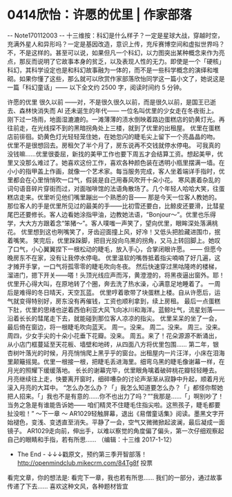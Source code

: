 # 0414欣怡：许愿的优里 | 作家部落


-- Note170112003 --
十三维按：科幻是什么样子？一定是星球大战，穿越时空，充满外星人和异形吗？一定是基因改造，意识上传，充斥赛博空间和虚拟世界吗？不，不是这样的。甚至可以说，如果但凡一个科幻，以力图突出某种概念来作为亮点，那反而说明了它故事本身的贫乏，以及表现人性的无力。即使是一个「硬核」科幻，其科学设定也是和科幻故事融为一体的，而不是一些科学概念的演绎和堆砌。如果你懂了这些，那么就可以欣赏作家部落欣怡同学这一篇小文了，她说这是一篇「科幻童话」—— 以下全文约 2500 字，阅读时间约 5 分钟。


许愿的优里
很久以前 ——对，不是很久很久以前，而是很久以前，是国王已逝去、森林快消失而 AI 还未诞生的年代—— 一位名叫优里的少女走在冬夜街上。
刚下过一场雨，地面湿漉漉的。一滩薄薄的渍水倒映着路边蛋糕店的奶黄灯光。再往前走，在光线探不到的黑暗拐角处上三楼，就到了优里的出租屋。
优里在蛋糕店前徘徊。奶黄色灯光轻轻笼住她，在她忽闪的睫毛尖上留下一个亮晶晶的吻。
优里不是很想回去。房租欠了半个月了，房东说再不交钱就停水停电。
可我真的没钱嘛……优里很委屈，新找的美甲工作也要下周五才会结算工资。想起美甲，优里又没那么难过了。她喜欢这份工作，喜欢各种颜色装在透明小瓶里摆满一墙。在小小的指甲盖上作画，就像一个艺术家。每当服务完成，客人坐着端详手指时，优里都会在心里悄悄吹一口气，假装是自己用春风吹开十朵小花。
寒风裹着杂乱的词句语音碎片穿街而过，对面咖啡馆的法语角散场了。几个年轻人哈哈大笑，往蛋糕店走来。优里听见他们嘴里蹦出一个熟悉的音—— 那是今天一位客人教她的。
那位客人的手是优里所见过的最美的手——比初雪还要白，比鲸皮还要滑，比彗星尾巴还要修长。客人边看她涂指甲油，边教她法语，“Bonjour～”。优里也乐得学，大大方方跟着念“笨猪～”。客人噗嗤一声笑了，望向优里，眼眸深处落满桃花。
优里想到这也咧嘴笑了，牙齿迎面撞上风，好冷！又低头把脸藏进围巾，抿着嘴笑。
笑完后，优里跺跺脚，把目光投向乌黑的拐角，又马上转回脚上。她叹了口气，小心翼翼捏下一根松动的睫毛，放入手心，合掌闭眼许愿。
—— 但愿今晚房东不在家，没有让我停水停电。
优里温软的嘴唇抵着指尖喃喃了好几遍，这才摊开手掌，一口气将孤零零的睫毛吹向冬夜。
然后快速穿过黑咕隆咚的楼梯，溜进门，摁下开关——嗒！头顶光线应声而泻，黄澄澄的，将黑夜逼出窗外。耶！优里开心得大叫，在原地转了个圈，奔去洗了热水澡，心满意足地睡着了。
一周后是难得的冬日晴天，天空瓦蓝。
优里哼着歌带了块蛋糕上楼。自从许愿后，运气就变得特别好，房东没有再催钱，工资也顺利拿到，续上房租。
最后一点蛋糕下肚，优里的思绪也逆着西伯利亚大风飞向冰川和海洋。蓝鲸吐气，流星划落—— 沿着长长的彗尾走下去，就能碰到那位客人凉凉的指尖。
优里呆呆的坐了一会，最后倚在窗边，将一根睫毛吹向蓝天。
周一。没来。
周二。没来。
周三。没来。
周四，少女手尖的十朵小花垂下花瓣。没来。
周五。来了！花朵源源不断涌出，从小店门框蔓延至天花板、墙壁和地砖，从四面八方将优里包围……
第二年，银杏树叶落光的时候，月亮悄悄爬上黑乎乎的窗台。出租屋内一片汪洋，小床在泪海里颠簸摇晃。优里一根接一根，把睫毛丢进海里。细弯乌黑的睫毛像谢幕一样，在月光的照耀下缓缓落地。
长长的谢幕完毕，优里眼角噙着破碎桃花瓣轻轻睡去。月亮继续往上走，快要离开窗时，细碎嘈杂的讨论声渐渐从寂静中升起，顺着月光滚入月亮的大耳中。
“怎么办怎么办？「」我怎么知道要怎么办？「」都怪你帮她把人招来。「」我也不是有意的……你不也出力了吗？””我那是……「」啊别吵了！当务之急是有谁能告诉她—— 咱们精灵不住睫毛住指尖啦。这熊孩子，睫毛都要扯没啦！”
～下一章 ～
AR1029轻触屏幕，退出《易僧童话集》阅读。墨黑文字开始褪色，变浅、变透直至消失。平静了一会，空气又微微掀起波澜，最后凝成一面镜子。
AR1029走向前，伸出手，以难以察觉的角度偏了偏头，第一次仔细观察起自己的眼睛和手指，若有所思……
（编辑：十三维 2017-1-12）
- The End -
↓↓↓戳原文，预约第三季开智部落！ http://openmindclub.mikecrm.com/84Tg8f
投票

看完文章，你的想法是:
看完下一章，我也若有所思……
我们的一部分，通过故事传递了下去……
喜欢这种文风，各种题材皆宜